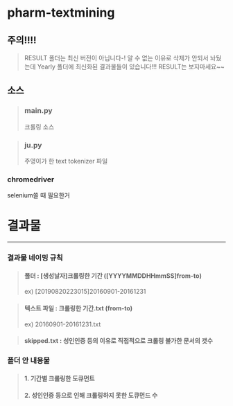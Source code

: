 # pharm-textmining

## 주의!!!!
 > RESULT 폴더는 최신 버전이 아닙니다-! 알 수 없는 이유로 삭제가 안되서 놔뒀는데
 > Yearly 폴더에 최신화된 결과물들이 있습니다!!! RESULT는 보지마세요~~

## 소스

> ### main.py
> 크롤링 소스

> ### ju.py
> 주영이가 한 text tokenizer 파일

### chromedriver
selenium쓸 때 필요한거

# 결과물
--------------------

### 결과물 네이밍 규칙
> #### 폴더 : [생성날자]크롤링한 기간 ([YYYYMMDDHHmmSS]from-to)
> ex) [20190820223015]20160901-20161231

> #### 텍스트 파일 : 크롤링한 기간.txt (from-to)
> ex) 20160901-20161231.txt

> #### skipped.txt : 성인인증 등의 이유로 직접적으로 크롤링 불가한 문서의 갯수

### 폴더 안 내용물
> #### 1. 기간별 크롤링한 도큐먼트
> #### 2. 성인인증 등으로 인해 크롤링하지 못한 도큐먼드 수
